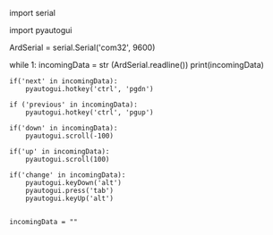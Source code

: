 import serial

import pyautogui

ArdSerial = serial.Serial('com32', 9600)

while 1:
    incomingData = str (ArdSerial.readline())
    print(incomingData)

    if('next' in incomingData):
        pyautogui.hotkey('ctrl', 'pgdn')

    if ('previous' in incomingData):
        pyautogui.hotkey('ctrl', 'pgup')

    if('down' in incomingData):
        pyautogui.scroll(-100)

    if('up' in incomingData):
        pyautogui.scroll(100)

    if('change' in incomingData):
        pyautogui.keyDown('alt')
        pyautogui.press('tab')
        pyautogui.keyUp('alt')


    incomingData = ""
